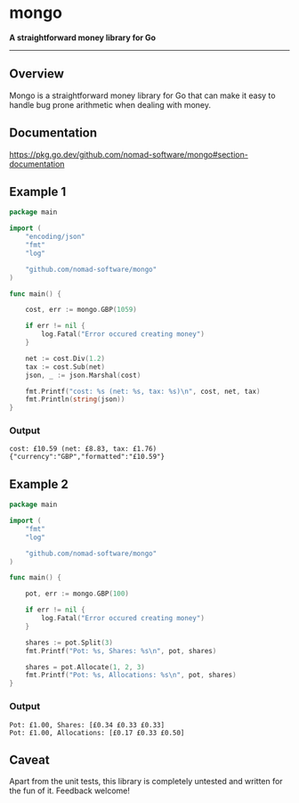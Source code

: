# mongo

**A straightforward money library for Go**

---

## Overview

Mongo is a straightforward money library for Go that can make it easy to
handle bug prone arithmetic when dealing with money.

## Documentation

https://pkg.go.dev/github.com/nomad-software/mongo#section-documentation

## Example 1

```go
package main

import (
	"encoding/json"
	"fmt"
	"log"

	"github.com/nomad-software/mongo"
)

func main() {

	cost, err := mongo.GBP(1059)

	if err != nil {
		log.Fatal("Error occured creating money")
	}

	net := cost.Div(1.2)
	tax := cost.Sub(net)
	json, _ := json.Marshal(cost)

	fmt.Printf("cost: %s (net: %s, tax: %s)\n", cost, net, tax)
	fmt.Println(string(json))
}
```

### Output

```
cost: £10.59 (net: £8.83, tax: £1.76)
{"currency":"GBP","formatted":"£10.59"}
```

## Example 2

```go
package main

import (
	"fmt"
	"log"

	"github.com/nomad-software/mongo"
)

func main() {

	pot, err := mongo.GBP(100)

	if err != nil {
		log.Fatal("Error occured creating money")
	}

	shares := pot.Split(3)
	fmt.Printf("Pot: %s, Shares: %s\n", pot, shares)

	shares = pot.Allocate(1, 2, 3)
	fmt.Printf("Pot: %s, Allocations: %s\n", pot, shares)
}
```

### Output

```
Pot: £1.00, Shares: [£0.34 £0.33 £0.33]
Pot: £1.00, Allocations: [£0.17 £0.33 £0.50]
```

## Caveat

Apart from the unit tests, this library is completely untested and written
for the fun of it. Feedback welcome!
